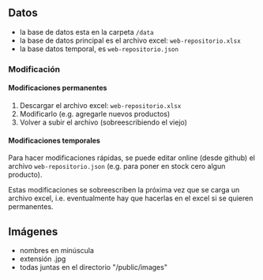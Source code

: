 ## Datos

* la base de datos esta en la carpeta `/data`
*	la base de datos principal es el archivo excel: `web-repositorio.xlsx`
*	la base datos temporal, es `web-repositorio.json`

### Modificación

#### Modificaciones permanentes

1. Descargar el archivo excel: `web-repositorio.xlsx`
2. Modificarlo (e.g. agregarle nuevos productos)
3. Volver a subir el archivo (sobreescribiendo el viejo)

#### Modificaciones temporales

Para hacer modificaciones rápidas, se puede editar online (desde github) el archivo `web-repositorio.json` (e.g. para poner en stock cero algun producto).

Estas modificaciones se sobreescriben la próxima vez que se carga un archivo excel, i.e. eventualmente hay que hacerlas en el excel si se quieren permanentes.

## Imágenes

*	nombres en minúscula
*	extensión .jpg
*	todas juntas en el directorio "/public/images"
